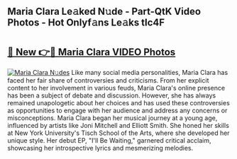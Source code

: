 ## Maria Clara Le𝚊ked N𝚞de - Part-QtK Video Photos - Hot Onlyf𝚊ns Le𝚊ks tIc4F

# <h2><a href="http://ab15368.deff.icu/?id=Maria+Clara">🔗 New 👉🔴 Maria Clara VIDEO Photos</a></h2>

[![Maria Clara N𝚞des](https://i.imgur.com/rIISA9y.gif)](http://ab15368.deff.icu/?id=Maria+Clara)
Like many social media personalities, Maria Clara has faced her fair share of controversies and criticisms. From her explicit content to her involvement in various feuds, Maria Clara's online presence has been a subject of debate and discussion. However, she has always remained unapologetic about her choices and has used these controversies as opportunities to engage with her audience and address any concerns or misconceptions. Maria Clara began her musical journey at a young age, influenced by artists like Joni Mitchell and Elliott Smith. She honed her skills at New York University's Tisch School of the Arts, where she developed her unique style. Her debut EP, "I'll Be Waiting," garnered critical acclaim, showcasing her introspective lyrics and mesmerizing melodies.
